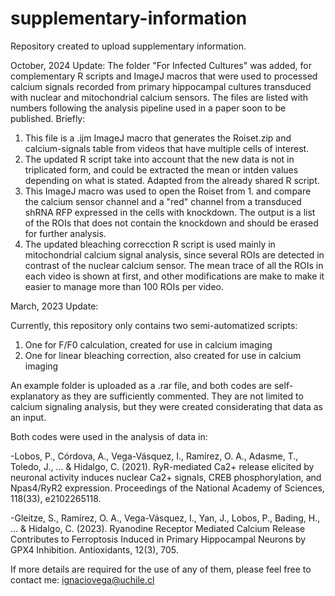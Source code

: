 # supplementary-information
Repository created to upload supplementary information.

October, 2024 Update:
The folder "For Infected Cultures" was added, for complementary R scripts and ImageJ macros that were used to processed calcium signals recorded from primary hippocampal cultures transduced with nuclear and mitochondrial calcium sensors.
The files are listed with numbers following the analysis pipeline used in a paper soon to be published. Briefly:
1. This file is a .ijm ImageJ macro that generates the Roiset.zip and calcium-signals table from videos that have multiple cells of interest.
2. The updated R script take into account that the new data is not in triplicated form, and could be extracted the mean or intden values depending on what is stated. Adapted from the already shared R script.
3. This ImageJ macro was used to open the Roiset from 1. and compare the calcium sensor channel and a "red" channel from a transduced shRNA RFP expressed in the cells with knockdown. The output is a list of the ROIs that does not contain the knockdown and should be erased for further analysis.
4. The updated bleaching correcction R script is used mainly in mitochondrial calcium signal analysis, since several ROIs are detected in contrast of the nuclear calcium sensor. The mean trace of all the ROIs in each video is shown at first, and other modifications are make to make it easier to manage more than 100 ROIs per video.

   

March, 2023 Update:

Currently, this repository only contains two semi-automatized scripts: 
  1) One for  F/F0 calculation, created for use in calcium imaging
  2) One for linear bleaching correction, also created for use in calcium imaging

An example folder is uploaded as a .rar file, and both codes are self-explanatory as
they are sufficiently commented. They are not limited to calcium signaling analysis,
but they were created considerating that data as an input.

Both codes were used in the analysis of data in:

-Lobos, P., Córdova, A., Vega-Vásquez, I., Ramírez, O. A., Adasme, T., Toledo, J., ... & Hidalgo, C. (2021). RyR-mediated Ca2+ release elicited by neuronal activity induces nuclear Ca2+ signals, CREB phosphorylation, and Npas4/RyR2 expression. Proceedings of the National Academy of Sciences, 118(33), e2102265118.

-Gleitze, S., Ramírez, O. A., Vega-Vásquez, I., Yan, J., Lobos, P., Bading, H., ... & Hidalgo, C. (2023). Ryanodine Receptor Mediated Calcium Release Contributes to Ferroptosis Induced in Primary Hippocampal Neurons by GPX4 Inhibition. Antioxidants, 12(3), 705.


If more details are required for the use of any of them, please feel free to contact me:
ignaciovega@uchile.cl
